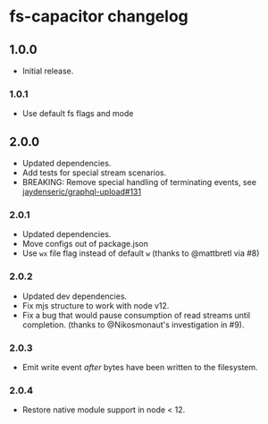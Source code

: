 # fs-capacitor changelog

## 1.0.0

- Initial release.

### 1.0.1

- Use default fs flags and mode

## 2.0.0

- Updated dependencies.
- Add tests for special stream scenarios.
- BREAKING: Remove special handling of terminating events, see [jaydenseric/graphql-upload#131](https://github.com/jaydenseric/graphql-upload/issues/131)

### 2.0.1

- Updated dependencies.
- Move configs out of package.json
- Use `wx` file flag instead of default `w` (thanks to @mattbretl via #8)

### 2.0.2

- Updated dev dependencies.
- Fix mjs structure to work with node v12.
- Fix a bug that would pause consumption of read streams until completion. (thanks to @Nikosmonaut's investigation in #9).

### 2.0.3

- Emit write event _after_ bytes have been written to the filesystem.

### 2.0.4

- Restore native module support in node < 12.
